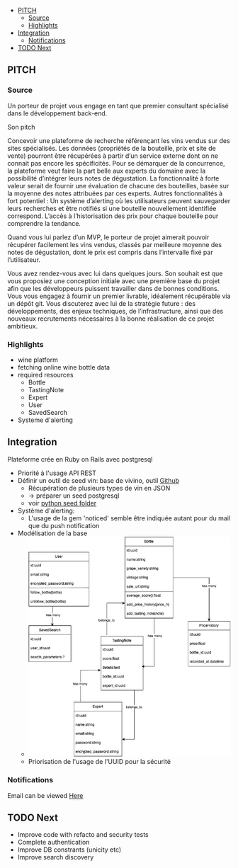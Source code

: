- [PITCH](#pitch)
  - [Source](#source)
  - [Highlights](#highlights)
- [Integration](#integration)
  - [Notifications](#notifications)
- [TODO Next](#todo-next)


## PITCH

### Source

Un porteur de projet vous engage en tant que premier consultant spécialisé dans le développement back-end.


Son pitch


Concevoir une plateforme de recherche référençant les vins vendus sur des sites spécialisés. 
Les données (propriétés de la bouteille, prix et site de vente) pourront être récupérées à partir d’un service externe dont on ne connait pas encore les spécificités. 
Pour se démarquer de la concurrence, la plateforme veut faire la part belle aux experts du domaine avec la possibilité d’intégrer leurs notes de dégustation.
La fonctionnalité à forte valeur serait de fournir une évaluation de chacune des bouteilles, basée sur la moyenne des notes attribuées par ces experts. 
Autres fonctionnalités à fort potentiel :
Un système d’alerting où les utilisateurs peuvent sauvegarder leurs recherches et être notifiés si une bouteille nouvellement identifiée correspond.
L’accès à l’historisation des prix pour chaque bouteille pour comprendre la tendance.


Quand vous lui parlez d’un MVP, le porteur de projet aimerait pouvoir récupérer facilement les vins vendus, classés par meilleure moyenne des notes de dégustation, dont le prix est compris dans l’intervalle fixé par l’utilisateur.

Vous avez rendez-vous avec lui dans quelques jours. Son souhait est que vous proposiez une conception initiale avec une première base du projet afin que les développeurs puissent travailler dans de bonnes conditions.
Vous vous engagez à fournir un premier livrable, idéalement récupérable via un dépôt git. Vous discuterez avec lui de la stratégie future : des développements, des enjeux techniques, de l’infrastructure, ainsi que des nouveaux recrutements nécessaires à la bonne réalisation de ce projet ambitieux.


### Highlights

- wine platform
- fetching online wine bottle data
- required resources
  - Bottle
  - TastingNote
  - Expert
  - User
  - SavedSearch
- Systeme d'alerting

## Integration

Plateforme crée en Ruby on Rails avec postgresql

- Priorité à l'usage API REST
- Définir un outil de seed vin: base de vivino, outil [Github](github.com:aptash/vivino-api.git)
  - Récupération de plusieurs types de vin en JSON
  - -> préparer un seed postgresql
  - voir [python seed folder](/python_vivino_db_seed/)
- Système d'alerting:
  - L'usage de la gem 'noticed' semble être indiquée autant pour du mail que du push notification
- Modélisation de la base
  - ![object diagram](object_diagram.png)
  - Priorisation de l'usage de l'UUID pour la sécurité


### Notifications

Email can be viewed [Here](http://localhost:3000/rails/mailers/user_mailer/send_new_bottle_email)


## TODO Next

- Improve code with refacto and security tests
- Complete authentication
- Improve DB constrants (unicity etc)
- Improve search discovery
